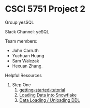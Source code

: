 # CSCI 5751 Project 2

Group yesSQL

Slack Channel: yeSQL

Team members: 
- John Carruth
- Yuchuan Huang
- Sam Walczak
- Hexuan Zhang.


Helpful Resources
1. Step One
   1. [getting-started-tutorial](https://docs.snowflake.com/en/user-guide/getting-started-tutorial.html)
   2. [Loading Data into Snowflake](https://docs.snowflake.com/en/user-guide-data-load.html)
   3. [Data Loading / Unloading DDL](https://docs.snowflake.com/en/sql-reference/ddl-stage.html)